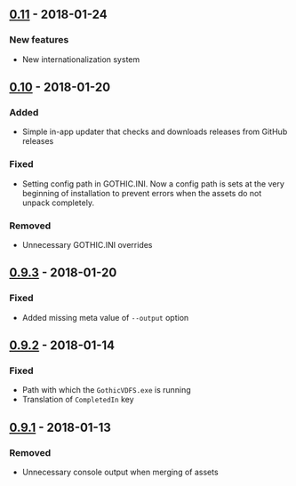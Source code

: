 ## [0.11] - 2018-01-24

### New features

- New internationalization system

## [0.10] - 2018-01-20

### Added

- Simple in-app updater that checks and downloads releases from GitHub releases

### Fixed

- Setting config path in GOTHIC.INI. Now a config path is sets at the very beginning of installation to prevent errors when the assets do not unpack completely.

### Removed

- Unnecessary GOTHIC.INI overrides

## [0.9.3] - 2018-01-20

### Fixed

- Added missing meta value of `--output` option 

## [0.9.2] - 2018-01-14

### Fixed

- Path with which the `GothicVDFS.exe` is running
- Translation of `CompletedIn` key

## [0.9.1] - 2018-01-13

### Removed

- Unnecessary console output when merging of assets

[Unreleased]: https://github.com/szmyk/gmbt/compare/v0.11...HEAD
[0.11]: https://github.com/szmyk/gmbt/compare/v0.10...v0.11
[0.10]: https://github.com/szmyk/gmbt/compare/v0.9.3...v0.10
[0.9.3]: https://github.com/szmyk/gmbt/compare/v0.9.2...v0.9.3
[0.9.2]: https://github.com/szmyk/gmbt/compare/v0.9.1...v0.9.2
[0.9.1]: https://github.com/szmyk/gmbt/compare/v0.9...v0.9.1
